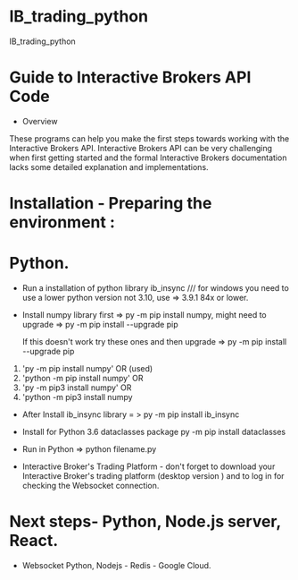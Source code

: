 # IB_trading_python
IB_trading_python

#  Guide to Interactive Brokers API Code 


* Overview 

These programs can help you make the first steps towards working with the Interactive Brokers API. Interactive Brokers API can be very challenging when first getting started and the formal Interactive Brokers documentation lacks some detailed explanation and implementations.


#  Installation  - Preparing the environment : 

# Python.

* Run a installation of python library ib_insync /// for windows you need to use a lower python version not 3.10, use => 3.9.1 84x or lower.

* Install numpy library first => py -m pip install numpy, might need to upgrade => py -m pip install --upgrade pip

  If this doesn't work try these ones and then upgrade => py -m pip install --upgrade pip

1. 'py -m pip install numpy' OR (used)
2. 'python -m pip install numpy' OR
3. 'py -m pip3 install numpy' OR
4. 'python -m pip3 install numpy

* After Install ib_insync library = > py -m pip install ib_insync


* Install for Python 3.6  dataclasses package py -m pip install dataclasses

* Run in Python => python filename.py


* Interactive Broker's Trading Platform - don't forget to download your Interactive Broker's trading platform (desktop version ) and to log in for checking the Websocket connection.

# Next steps- Python, Node.js server, React.

* Websocket Python, Nodejs - Redis - Google Cloud.

